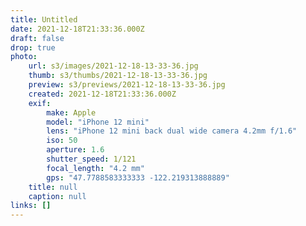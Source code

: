 ```yaml
---
title: Untitled
date: 2021-12-18T21:33:36.000Z
draft: false
drop: true
photo:
    url: s3/images/2021-12-18-13-33-36.jpg
    thumb: s3/thumbs/2021-12-18-13-33-36.jpg
    preview: s3/previews/2021-12-18-13-33-36.jpg
    created: 2021-12-18T21:33:36.000Z
    exif:
        make: Apple
        model: "iPhone 12 mini"
        lens: "iPhone 12 mini back dual wide camera 4.2mm f/1.6"
        iso: 50
        aperture: 1.6
        shutter_speed: 1/121
        focal_length: "4.2 mm"
        gps: "47.7788583333333 -122.219313888889"
    title: null
    caption: null
links: []
---
```

